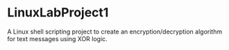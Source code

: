 # LinuxLabProject1
 A Linux shell scripting project to create an encryption/decryption algorithm for text messages using XOR logic.
